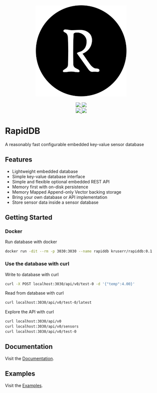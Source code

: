 <p align="center">
  <a href="https://github.com/kruserr/rapiddb" target="_blank">
    <img width="300" src="https://raw.githubusercontent.com/kruserr/rapiddb/main/assets/logo/logo.svg">
  </a>
  <br/>
  <br/>
  <a href="https://github.com/kruserr/rapiddb/releases" target="_blank">
    <img src="https://img.shields.io/github/v/release/kruserr/rapiddb?sort=semver&logo=GitHub&logoColor=white">
  </a>
  <a href="https://crates.io/crates/rapiddb" target="_blank">
    <img src="https://img.shields.io/crates/v/rapiddb?logo=Rust&logoColor=white"/> 
  </a>
  <br/>
  <a href="https://hub.docker.com/r/kruserr/rapiddb" target="_blank">
    <img src="https://img.shields.io/docker/v/kruserr/rapiddb?sort=semver&logo=docker&logoColor=white"/> 
  </a>
  <a href="https://codecov.io/gh/kruserr/rapiddb" target="_blank"> 
    <img src="https://img.shields.io/codecov/c/gh/kruserr/rapiddb?logo=Codecov&logoColor=white"/> 
  </a>
</p>

# RapidDB
A reasonably fast configurable embedded key-value sensor database

## Features
- Lightweight embedded database
- Simple key-value database interface
- Simple and flexible optional embedded REST API
- Memory first with on-disk persistence
- Memory Mapped Append-only Vector backing storage
- Bring your own database or API implementation
- Store sensor data inside a sensor database

## Getting Started
### Docker
Run database with docker
```bash
docker run -dit --rm -p 3030:3030 --name rapiddb kruserr/rapiddb:0.1
```

### Use the database with curl
Write to database with curl
```bash
curl -X POST localhost:3030/api/v0/test-0 -d '{"temp":4.00}'
```

Read from database with curl
```bash
curl localhost:3030/api/v0/test-0/latest
```

Explore the API with curl
```bash
curl localhost:3030/api/v0
curl localhost:3030/api/v0/sensors
curl localhost:3030/api/v0/test-0
```

## Documentation
Visit the [Documentation](https://docs.rs/rapiddb).

## Examples
Visit the [Examples](https://github.com/kruserr/rapiddb/tree/main/examples).
